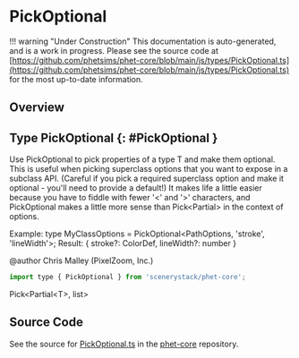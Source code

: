 # PickOptional

!!! warning "Under Construction"
    This documentation is auto-generated, and is a work in progress. Please see the source code at
    [https://github.com/phetsims/phet-core/blob/main/js/types/PickOptional.ts](https://github.com/phetsims/phet-core/blob/main/js/types/PickOptional.ts) for the most up-to-date information.

## Overview



## Type PickOptional {: #PickOptional }


Use PickOptional to pick properties of a type T and make them optional.
This is useful when picking superclass options that you want to expose in a subclass API.
(Careful if you pick a required superclass option and make it optional - you'll need to provide a default!)
It makes life a little easier because you have to fiddle with fewer '&lt;' and '&gt;' characters,
and PickOptional makes a little more sense than Pick&lt;Partial&gt; in the context of options.

Example:
type MyClassOptions = PickOptional&lt;PathOptions, 'stroke', 'lineWidth'&gt;;
Result:
{ stroke?: ColorDef, lineWidth?: number }

@author Chris Malley (PixelZoom, Inc.)

```js
import type { PickOptional } from 'scenerystack/phet-core';
```


Pick&lt;Partial&lt;T&gt;, list&gt;



## Source Code

See the source for [PickOptional.ts](https://github.com/phetsims/phet-core/blob/main/js/types/PickOptional.ts) in the [phet-core](https://github.com/phetsims/phet-core) repository.
